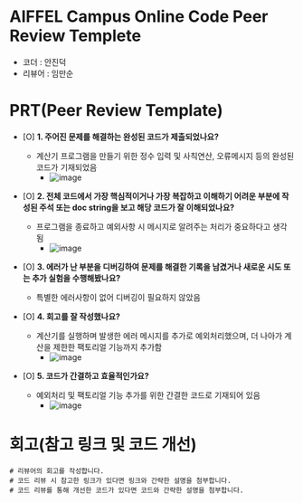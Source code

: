 # AIFFEL Campus Online Code Peer Review Templete
- 코더 : 안진덕
- 리뷰어 : 임만순


# PRT(Peer Review Template)
- [O]  **1. 주어진 문제를 해결하는 완성된 코드가 제출되었나요?**
    - 계산기 프로그램을 만들기 위한 정수 입력 및 사칙연산, 오류메시지 등의 완성된 코드가 기재되었음
        - ![image](https://github.com/user-attachments/assets/6881f67e-40c4-40e5-b779-b2f637e7f15d)

    
- [O]  **2. 전체 코드에서 가장 핵심적이거나 가장 복잡하고 이해하기 어려운 부분에 작성된 
주석 또는 doc string을 보고 해당 코드가 잘 이해되었나요?**
    - 프로그램을 종료하고 예외사항 시 메시지로 알려주는 처리가 중요하다고 생각됨
        - ![image](https://github.com/user-attachments/assets/3af96542-3f52-46db-872a-4507b1945bc4)

        
- [O]  **3. 에러가 난 부분을 디버깅하여 문제를 해결한 기록을 남겼거나
새로운 시도 또는 추가 실험을 수행해봤나요?**
    - 특별한 에러사항이 없어 디버깅이 필요하지 않았음
        
- [O]  **4. 회고를 잘 작성했나요?**
    - 계산기를 실행하며 발생한 에러 메시지를 추가로 예외처리했으며, 더 나아가 계산을 제한한 팩토리얼 기능까지 추가함
        - ![image](https://github.com/user-attachments/assets/f1ed2c7f-5837-44bc-af62-14d0c4ab41cf)

        
- [O]  **5. 코드가 간결하고 효율적인가요?**
    - 예외처리 및 팩토리얼 기능 추가를 위한 간결한 코드로 기재되어 있음
        - ![image](https://github.com/user-attachments/assets/da28b46c-54bb-413c-ad4e-636cc52e8c7c)



# 회고(참고 링크 및 코드 개선)
```
# 리뷰어의 회고를 작성합니다.
# 코드 리뷰 시 참고한 링크가 있다면 링크와 간략한 설명을 첨부합니다.
# 코드 리뷰를 통해 개선한 코드가 있다면 코드와 간략한 설명을 첨부합니다.
```
